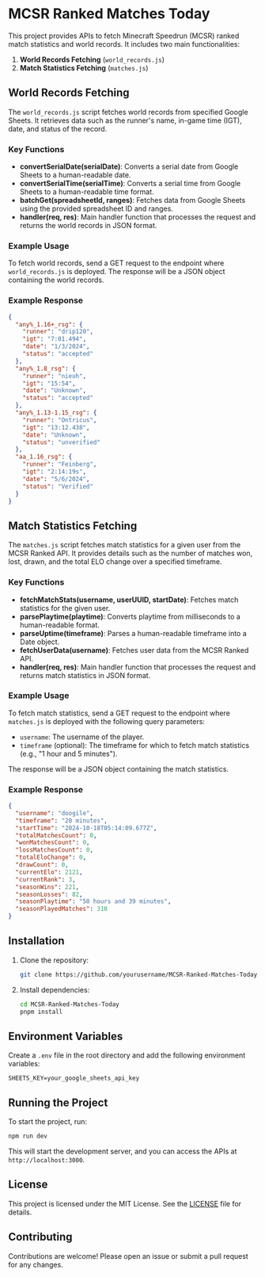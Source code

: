 # MCSR Ranked Matches Today

This project provides APIs to fetch Minecraft Speedrun (MCSR) ranked match statistics and world records. It includes two main functionalities:

1. **World Records Fetching** (`world_records.js`)
2. **Match Statistics Fetching** (`matches.js`)

## World Records Fetching

The `world_records.js` script fetches world records from specified Google Sheets. It retrieves data such as the runner's name, in-game time (IGT), date, and status of the record.

### Key Functions

- **convertSerialDate(serialDate)**: Converts a serial date from Google Sheets to a human-readable date.
- **convertSerialTime(serialTime)**: Converts a serial time from Google Sheets to a human-readable time format.
- **batchGet(spreadsheetId, ranges)**: Fetches data from Google Sheets using the provided spreadsheet ID and ranges.
- **handler(req, res)**: Main handler function that processes the request and returns the world records in JSON format.

### Example Usage

To fetch world records, send a GET request to the endpoint where `world_records.js` is deployed. The response will be a JSON object containing the world records.

### Example Response

```json
{
  "any%_1.16+_rsg": {
    "runner": "drip120",
    "igt": "7:01.494",
    "date": "1/3/2024",
    "status": "accepted"
  },
  "any%_1.8_rsg": {
    "runner": "nieuh",
    "igt": "15:54",
    "date": "Unknown",
    "status": "accepted"
  },
  "any%_1.13-1.15_rsg": {
    "runner": "Ontricus",
    "igt": "13:12.438",
    "date": "Unknown",
    "status": "unverified"
  },
  "aa_1.16_rsg": {
    "runner": "Feinberg",
    "igt": "2:14:19s",
    "date": "5/6/2024",
    "status": "Verified"
  }
}
```

## Match Statistics Fetching

The `matches.js` script fetches match statistics for a given user from the MCSR Ranked API. It provides details such as the number of matches won, lost, drawn, and the total ELO change over a specified timeframe.

### Key Functions

- **fetchMatchStats(username, userUUID, startDate)**: Fetches match statistics for the given user.
- **parsePlaytime(playtime)**: Converts playtime from milliseconds to a human-readable format.
- **parseUptime(timeframe)**: Parses a human-readable timeframe into a Date object.
- **fetchUserData(username)**: Fetches user data from the MCSR Ranked API.
- **handler(req, res)**: Main handler function that processes the request and returns match statistics in JSON format.

### Example Usage

To fetch match statistics, send a GET request to the endpoint where `matches.js` is deployed with the following query parameters:

- `username`: The username of the player.
- `timeframe` (optional): The timeframe for which to fetch match statistics (e.g., "1 hour and 5 minutes").

The response will be a JSON object containing the match statistics.

### Example Response

```json
{
  "username": "doogile",
  "timeframe": "20 minutes",
  "startTime": "2024-10-18T05:14:09.677Z",
  "totalMatchesCount": 0,
  "wonMatchesCount": 0,
  "lossMatchesCount": 0,
  "totalEloChange": 0,
  "drawCount": 0,
  "currentElo": 2121,
  "currentRank": 3,
  "seasonWins": 221,
  "seasonLosses": 82,
  "seasonPlaytime": "50 hours and 39 minutes",
  "seasonPlayedMatches": 310
}
```

## Installation

1. Clone the repository:
   ```sh
   git clone https://github.com/yourusername/MCSR-Ranked-Matches-Today.git
   ```
2. Install dependencies:
   ```sh
   cd MCSR-Ranked-Matches-Today
   pnpm install
   ```

## Environment Variables

Create a `.env` file in the root directory and add the following environment variables:

```env
SHEETS_KEY=your_google_sheets_api_key
```

## Running the Project

To start the project, run:

```sh
npm run dev
```

This will start the development server, and you can access the APIs at `http://localhost:3000`.

## License

This project is licensed under the MIT License. See the [LICENSE](LICENSE) file for details.

## Contributing

Contributions are welcome! Please open an issue or submit a pull request for any changes.

